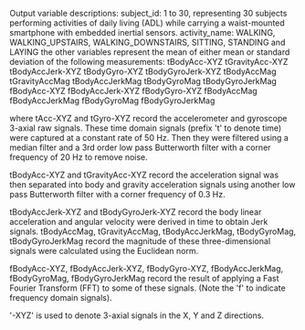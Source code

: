 Output variable descriptions:
subject_id: 1 to 30, representing 30 subjects performing activities of daily living (ADL) while carrying a waist-mounted smartphone with embedded inertial sensors.
activity_name: WALKING, WALKING_UPSTAIRS, WALKING_DOWNSTAIRS, SITTING, STANDING and LAYING
the other variables represent the mean of either mean or standard deviation of the following measurements:
tBodyAcc-XYZ
tGravityAcc-XYZ
tBodyAccJerk-XYZ
tBodyGyro-XYZ
tBodyGyroJerk-XYZ
tBodyAccMag
tGravityAccMag
tBodyAccJerkMag
tBodyGyroMag
tBodyGyroJerkMag
fBodyAcc-XYZ
fBodyAccJerk-XYZ
fBodyGyro-XYZ
fBodyAccMag
fBodyAccJerkMag
fBodyGyroMag
fBodyGyroJerkMag

where tAcc-XYZ and tGyro-XYZ record the accelerometer and gyroscope 3-axial raw signals. These time domain signals (prefix 't' to denote time) were captured at a constant rate of 50 Hz. Then they were filtered using a median filter and a 3rd order low pass Butterworth filter with a corner frequency of 20 Hz to remove noise. 

tBodyAcc-XYZ and tGravityAcc-XYZ record the acceleration signal was then separated into body and gravity acceleration signals using another low pass Butterworth filter with a corner frequency of 0.3 Hz. 

tBodyAccJerk-XYZ and tBodyGyroJerk-XYZ record the body linear acceleration and angular velocity were derived in time to obtain Jerk signals. tBodyAccMag, tGravityAccMag, tBodyAccJerkMag, tBodyGyroMag, tBodyGyroJerkMag record the magnitude of these three-dimensional signals were calculated using the Euclidean norm. 

fBodyAcc-XYZ, fBodyAccJerk-XYZ, fBodyGyro-XYZ, fBodyAccJerkMag, fBodyGyroMag, fBodyGyroJerkMag record the result of applying a Fast Fourier Transform (FFT) to some of these signals. (Note the 'f' to indicate frequency domain signals). 

'-XYZ' is used to denote 3-axial signals in the X, Y and Z directions.


